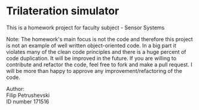 # Trilateration simulator
This is a homework project for faculty subject - Sensor Systems
  
Note: 
The homework's main focus is not the code and therefore this project is not an example of well written object-oriented code. 
In a big part it violates many of the clean code principles and there is a huge percent of code duplication. 
It will be improved in the future. 
If you are willing to contribute and refactor the code, feel free to fork and make a pull request. I will be more than happy to approve any improvement/refactoring of the code.
  
  
Author:  
Filip Petrushevski  
ID number 171516  
